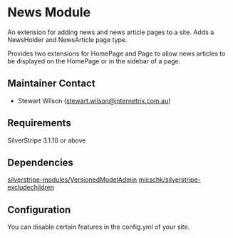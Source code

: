 News Module
=======================================

An extension for adding news and news article pages to a site. Adds a NewsHolder and NewsArticle page type.

Provides two extensions for HomePage and Page to allow news articles to be displayed on the HomePage or in the sidebar of a page.

Maintainer Contact
------------------
*  Stewart Wilson (<stewart.wilson@internetrix.com.au>)

## Requirements

SilverStripe 3.1.10 or above

## Dependencies

[silverstripe-modules/VersionedModelAdmin](https://gitlab.internetrix.net/silverstripe-modules/versionedmodeladmin.git)
[micschk/silverstripe-excludechildren](https://github.com/micschk/silverstripe-excludechildren)

## Configuration

You can disable certain features in the config.yml of your site.